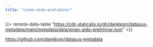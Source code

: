 ```yaml
---
title: "sinan-aida-preliminar"
---
```


{{< remote-data-table "https://cdn.statically.io/gh/dankkom/datasus-metadata/main/metadata/data/sinan-aida-preliminar.json" >}}

https://github.com/dankkom/datasus-metadata
